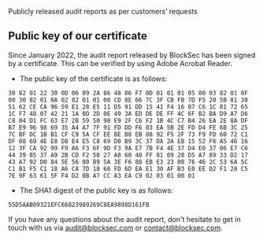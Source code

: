 Publicly released audit reports as per customers’ requests


## Public key of our certificate

Since January 2022, the audit report released by BlockSec has been signed by a certificate. This can be verified by using Adobe Acrobat Reader.
- The public key of the certificate is as follows:

```
30 82 01 22 30 0D 06 09 2A 86 48 86 F7 0D 01 01 01 05 00 03 82 01 0F 00 30 82 01 0A 02 82 01 01 00 CD 8E 66 7C 3F CB FB 7D F5 20 5B 81 38 51 62 CE CA 96 59 E1 28 E5 11 D5 91 DD 15 41 F4 16 07 C6 1C 81 72 65 1C F7 48 07 42 21 1A 0D 2D 0E 49 3A ED DE DE FF 4C 6F B2 BA D9 A7 D6 C8 04 D1 FC 63 E7 2B 59 50 98 E9 2F C6 F2 1B 4C C7 B4 26 EA 2E 8A DF B7 E9 96 98 69 35 A4 A7 7F 91 FD DD F6 03 EA 5B 2E FD D4 FE 6B 3C 25 7C BF DC 1B B1 CF C9 5A CF EE BE B8 EB 88 92 F5 2F 73 F9 FD 60 72 C1 DF 08 69 4E E8 D8 E4 E5 C8 69 D0 B9 3C 37 DA 2A EB 15 52 F6 A5 46 16 12 3F CA 92 99 F9 A6 F3 6F 9D F3 9A E7 7B F4 4E 37 D4 E0 37 06 E7 C6 44 39 85 37 A9 2B CD F2 50 27 A8 60 40 FF 81 09 28 D5 A7 89 33 D2 17 43 A7 92 D0 84 5E 56 00 B9 5A 3E F6 88 EB E3 23 00 76 46 2C 53 6A 5C C1 B1 F5 C1 18 A6 CA 7D 18 68 FD 6D EA E1 30 AF B3 E0 EE D2 F1 28 C5 7E 9F 63 61 5F F4 D2 0B A7 CC A3 EA C9 02 03 01 00 01
```

- The SHA1 digest of the public key is as follows:

```
55D5AAB09321EFC66823989269C8EA9898D161FB
```

If you have any questions about the audit report, don't hesitate to get in touch with us via audit@blocksec.com or contact@blocksec.com.
